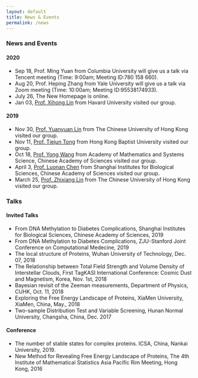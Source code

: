 ```yaml
---
layout: default
title: News & Events
permalink: /news
---
```


### News and Events

#### 2020
- Sep 18, Prof. Ming Yuan from Columbia University will give us a talk via Tencent meeting (Time: 9:00am; Meeting ID:780 158 660).
- Aug 20, Prof. Heping Zhang from Yale University will give us a talk via Zoom meeting (Time: 10:00am; Meeting ID:95538174933).
- July 26, The New Homepage is online.
- Jan 03, [Prof. Xihong Lin](https://content.sph.harvard.edu/xlin/) from Havard University visited our group. 

#### 2019
- Nov 30, [Prof. Yuanyuan Lin](http://www.sta.cuhk.edu.hk/YLin/default.aspx) from The Chinese University of Hong Kong visited our group.
- Nov 11, [Prof. Tiejun Tong](http://www.math.hkbu.edu.hk/~tongt/) from Hong Kong Baptist University visited our group.
- Oct 18, [Prof. Yong Wang](http://wanglab.amss.ac.cn/) from Academy of Mathematics and Systems Science, Chinese Academy of Sciences visited our group.
- April 3, [Prof. Luonan Chen](http://sysbio.sibcb.ac.cn/cb/chenlab/LuonanChen.htm) from Shanghai Institutes for Biological Sciences, Chinese Academy of Sciences visited our group.
- March 25, [Prof. Zhixiang Lin](https://www.sta.cuhk.edu.hk/People/Faculty.aspx?udt_506_param_detail=622) from The Chinese University of Hong Kong visited our group.

### Talks
#### Invited Talks
- From DNA Methylation to Diabetes Complications, Shanghai Institutes for Biological Sciences, Chinese Academy of Sciences, 2019
- From DNA Methylation to Diabetes Complications, ZJU-Stanford Joint Conference on Computational Medecine, 2019
- The local structure of Proteins, Wuhan University of Technology, Dec. 07, 2018
- The Relationship between Total Field Strength and Volume Density of Interstellar Clouds, First TagKASI International Conference: Cosmic Dust and Magnetism, Korea, Nov. 1st, 2018
- Bayesian revisit of the  Zeeman measurements,  Department of Physics,  CUHK, Oct. 11,  2018
- Exploring the Free Energy Landscape of Proteins, XiaMen University, XiaMen, China, May., 2018
- Two-sample Distribution Test and Variable Screening, Hunan Normal University, Changsha, China, Dec. 2017

#### Conference 
- The number of stable states for complex proteins. ICSA, China, Nankai University, 2019.
- New Method for Revealing Free Energy Landscape of Proteins, The 4th Institute of Mathematical Statistics Asia Pacific Rim Meeting, Hong Kong, 2016









